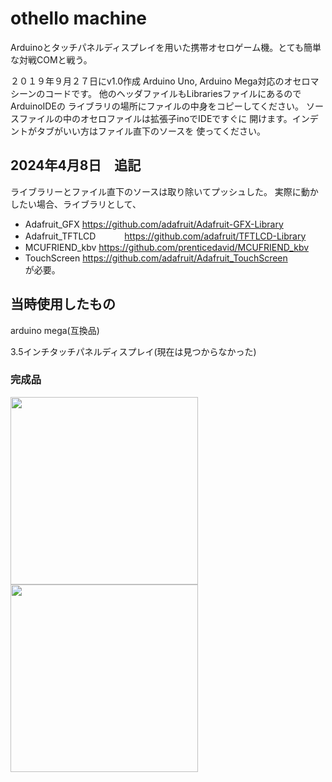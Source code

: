 # othello machine
Arduinoとタッチパネルディスプレイを用いた携帯オセロゲーム機。とても簡単な対戦COMと戦う。

２０１９年９月２７日にv1.0作成
Arduino Uno, Arduino Mega対応のオセロマシーンのコードです。
他のヘッダファイルもLibrariesファイルにあるのでArduinoIDEの
ライブラリの場所にファイルの中身をコピーしてください。
ソースファイルの中のオセロファイルは拡張子inoでIDEですぐに
開けます。インデントがタブがいい方はファイル直下のソースを
使ってください。


## 2024年4月8日　追記
ライブラリーとファイル直下のソースは取り除いてプッシュした。
実際に動かしたい場合、ライブラリとして、
- Adafruit_GFX         https://github.com/adafruit/Adafruit-GFX-Library
- Adafruit_TFTLCD　　　 https://github.com/adafruit/TFTLCD-Library
- MCUFRIEND_kbv        https://github.com/prenticedavid/MCUFRIEND_kbv
- TouchScreen          https://github.com/adafruit/Adafruit_TouchScreen         
が必要。

## 当時使用したもの
arduino mega(互換品)

3.5インチタッチパネルディスプレイ(現在は見つからなかった)

### 完成品
<img src="https://github.com/Yuki-Ots/othello_machine/blob/main/picture/完成品.png" height="300"/>

<img src="https://github.com/Yuki-Ots/othello_machine/blob/main/picture/完成品2.png" height="300"/>